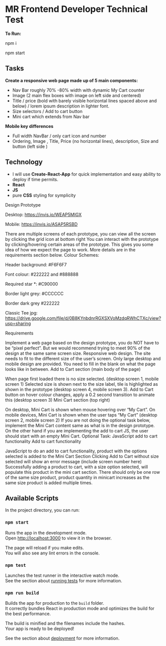 # MR Frontend Developer Technical Test

**To Run:**

npm i

npm start

## Tasks 

**Create a responsive web page made up of 5 main components:**

- Nav Bar roughly 70% -80% width with dynamic My Cart counter  
- Image (2 main flex boxes with image on left side and centered)
- Title / price (bold with barely visible horizontal lines spaced above and below) / lorem ipsum description in lighter font.
- Size selectors / Add to cart button
- Mini cart which extends from Nav bar

**Mobile key differences**

- Full width NavBar / only cart icon and number
- Ordering, Image , Title, Price (no horizontal lines), description, Size and button (left side )


## Technology

- I will use **Create-React-App** for quick implementation and easy ability to deploy if time permits.
- **React** 
- **JS**
- pure **CSS** styling for symplicity

Design Prototype

Desktop: https://invis.io/WEAP5MIGX

Mobile: https://invis.io/ASAP5RSBD

There are multiple screens of each prototype, you can view all the screen by clicking the grid icon at bottom right
You can interact with the prototype by clicking/hovering certain areas of the prototype. This gives you some idea of how we expect the page to work. More details are in the requirements section below.
Colour Schemes:

Header background: #F6F6F7

Font colour:  #222222 and #888888

Required star *: #C90000

Border light grey: #CCCCCC

Border dark grey #222222

Classic Tee jpg: https://drive.google.com/file/d/0B8KYnbdnrRGXSXVoMzdqRWhCTXc/view?usp=sharing

Requirements

Implement a web page based on the design prototype, you do NOT have to be “pixel perfect”. But we would recommend trying to meet 90% of the design at the same same screen size.
Responsive web design. The site needs to fit to the different size of the user’s screen. Only large desktop and mobile design are provided. You need to fill in the blank on what the page looks like in between.
Add to Cart section (main body of the page)

When page first loaded there is no size selected. (desktop screen 1, mobile screen 1)
Selected size is shown next to the size label, tile is highlighted as shown in the prototype (desktop screen 4, mobile screen 3).
Add to Cart button on hover colour changes, apply a 0.2 second transition to animate this (desktop screen 3)
Mini Cart section (top right)

On desktop, Mini Cart is shown when mouse hovering over “My Cart”. On mobile devices, Mini Cart is shown when the user taps “My Cart” (desktop screen 2, mobile screen 2)
If you are not doing the optional task below, implement the Mini Cart content same as what is in the design prototype. On the other hand if you are implementing the add to cart JS, the user should start with an empty Mini Cart.
Optional Task: JavaScript add to cart functionality
Add to cart functionality

JavaScript to do an add to cart functionality, product with the options selected is added to the Mini Cart Section
Clicking Add to Cart without size selected will show an error message (include screen number here)
Successfully adding a product to cart, with a size option selected, will populate this product in the mini cart section.
There should only be one row of the same size product, product quantity in minicart increases as the same size product is added multiple times.

## Available Scripts

In the project directory, you can run:

### `npm start`

Runs the app in the development mode.\
Open [http://localhost:3000](http://localhost:3000) to view it in the browser.

The page will reload if you make edits.\
You will also see any lint errors in the console.

### `npm test`

Launches the test runner in the interactive watch mode.\
See the section about [running tests](https://facebook.github.io/create-react-app/docs/running-tests) for more information.

### `npm run build`

Builds the app for production to the `build` folder.\
It correctly bundles React in production mode and optimizes the build for the best performance.

The build is minified and the filenames include the hashes.\
Your app is ready to be deployed!

See the section about [deployment](https://facebook.github.io/create-react-app/docs/deployment) for more information.
